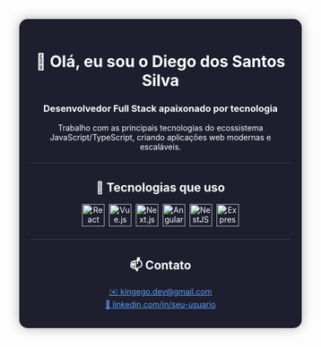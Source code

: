 <div align="center" style="padding: 20px; border-radius: 15px; background: #1e1e2f; color: #ffffff; box-shadow: 0 0 20px rgba(0,0,0,0.3); max-width: 800px; margin: auto;">

  <h1>👋 Olá, eu sou o Diego dos Santos Silva</h1>
  <h3>Desenvolvedor <strong>Full Stack</strong> apaixonado por tecnologia</h3>

  <p>
    Trabalho com as principais tecnologias do ecossistema JavaScript/TypeScript, criando aplicações web modernas e escaláveis.
  </p>

  <hr style="border: none; border-top: 1px solid #444; margin: 20px 0;"/>

  <h2>🚀 Tecnologias que uso</h2>

  <p>
    <img src="https://cdn.jsdelivr.net/gh/devicons/devicon/icons/react/react-original.svg" title="React" width="40" height="40"/>&nbsp;
    <img src="https://cdn.jsdelivr.net/gh/devicons/devicon/icons/vuejs/vuejs-original.svg" title="Vue.js" width="40" height="40"/>&nbsp;
    <img src="https://cdn.jsdelivr.net/gh/devicons/devicon/icons/nextjs/nextjs-original.svg" title="Next.js" width="40" height="40"/>&nbsp;
    <img src="https://cdn.jsdelivr.net/gh/devicons/devicon/icons/angularjs/angularjs-original.svg" title="Angular" width="40" height="40"/>&nbsp;
    <img src="https://cdn.jsdelivr.net/gh/devicons/devicon/icons/nestjs/nestjs-plain.svg" title="NestJS" width="40" height="40"/>&nbsp;
    <img src="https://cdn.jsdelivr.net/gh/devicons/devicon/icons/express/express-original.svg" title="Express.js" width="40" height="40"/>
  </p>

  <hr style="border: none; border-top: 1px solid #444; margin: 20px 0;"/>

  <h2>📫 Contato</h2>
  <p>
    <a href="mailto:kingego.dev@gmail.com" style="color: #58a6ff;">✉️ kingego.dev@gmail.com</a> <br/>
    <a href="https://www.linkedin.com/in/seu-usuario" style="color: #58a6ff;" target="_blank">🔗 linkedin.com/in/seu-usuario</a>
  </p>

</div>
